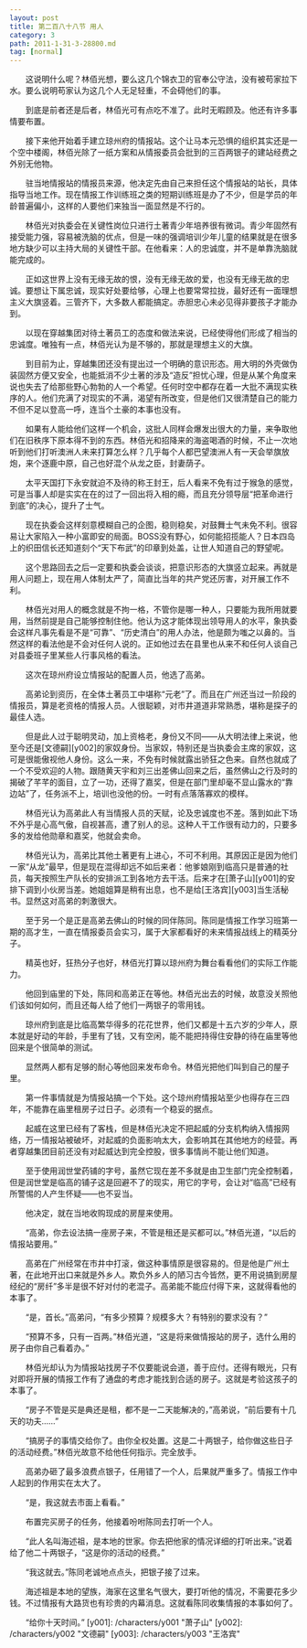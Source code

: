 ```yaml
---
layout: post
title: 第二百八十八节 用人
category: 3
path: 2011-1-31-3-28800.md
tag: [normal]
---
```


　　这说明什么呢？林佰光想，要么这几个锦衣卫的官奉公守法，没有被苟家拉下水。要么说明苟家认为这几个人无足轻重，不会碍他们的事。

　　到底是前者还是后者，林佰光可有点吃不准了。此时无暇顾及。他还有许多事情要布置。

　　接下来他开始着手建立琼州府的情报站。这个让马本元恐惧的组织其实还是一个空中楼阁，林佰光除了一纸方案和从情报委员会批到的三百两银子的建站经费之外别无他物。

　　驻当地情报站的情报员来源，他决定先由自己来担任这个情报站的站长，具体指导当地工作。现在情报工作训练班之类的短期训练班是办了不少，但是学员的年龄普遍偏小，这样的人要他们来独当一面显然是不行的。

　　林佰光对执委会在关键性岗位只进行土著青少年培养很有微词。青少年固然有接受能力强，容易被洗脑的优点，但是一味的强调培训少年儿童的结果就是在很多地方缺少可以主持大局的关键性干部。在他看来：人的忠诚度，并不是单靠洗脑就能完成的。

　　正如这世界上没有无缘无故的恨，没有无缘无故的爱，也没有无缘无故的忠诚。要想让下属忠诚，现实好处要给够，心理上也要常常拉拢，最好还有一面理想主义大旗竖着。三管齐下，大多数人都能搞定。赤胆忠心未必见得非要孩子才能办到。

　　以现在穿越集团对待土著员工的态度和做法来说，已经使得他们形成了相当的忠诚度。唯独有一点，林佰光认为是不够的，那就是理想主义的大旗。

　　到目前为止，穿越集团还没有提出过一个明确的意识形态。用大明的外壳做伪装固然方便又安全，也能抵消不少土著的涉及“造反”担忧心理，但是从某个角度来说也失去了给那些野心勃勃的人一个希望。任何时空中都存在着一大批不满现实秩序的人。他们充满了对现实的不满，渴望有所改变，但是他们又很清楚自己的能力不但不足以登高一呼，连当个土豪的本事也没有。

　　如果有人能给他们这样一个机会，这批人同样会爆发出很大的力量，来争取他们在旧秩序下原本得不到的东西。林佰光和招降来的海盗喝酒的时候，不止一次地听到他们打听澳洲人未来打算怎么样？几乎每个人都巴望澳洲人有一天会举旗放炮，来个逐鹿中原，自己也好混个从龙之臣，封妻荫子。

　　太平天国打下永安就迫不及待的称王封王，后人看来不免有过于猴急的感觉，可是当事人却是实实在在的过了一回出将入相的瘾，而且充分领导层“把革命进行到底”的决心，提升了士气。

　　现在执委会这样刻意模糊自己的企图，稳则稳矣，对鼓舞士气未免不利。很容易让大家陷入一种小富即安的局面。BOSS没有野心，如何能招揽能人？日本四岛上的织田信长还知道刻个“天下布武”的印章到处盖，让世人知道自己的野望呢。

　　这个思路回去之后一定要和执委会谈谈，把意识形态的大旗竖立起来。再就是用人问题上，现在用人体制太严了，简直比当年的共产党还厉害，对开展工作不利。

　　林佰光对用人的概念就是不拘一格，不管你是哪一种人，只要能为我所用就要用，当然前提是自己能够控制住他。他认为这才能体现出领导用人的水平，象执委会这样凡事先看是不是“可靠”、“历史清白”的用人办法，他是颇为嗤之以鼻的。当然这样的看法他是不会对任何人说的。正如他过去在县里也从来不和任何人谈自己对县委班子里某些人行事风格的看法。

　　这次在琼州府设立情报站的配置人员，他选了高弟。

　　高弟论到资历，在全体土著员工中堪称“元老”了。而且在广州还当过一阶段的情报员，算是老资格的情报人员。人很聪颖，对市井道道非常熟悉，堪称是探子的最佳人选。

　　但是此人过于聪明灵动，加上资格老，身份又不同——从大明法律上来说，他至今还是[文德嗣][y002]的家奴身份。当家奴，特别还是当执委会主席的家奴，这可是很能傲视他人身份。这么一来，不免有时候就露出骄狂之色来。自然也就成了一个不受欢迎的人物。跟随黄天宇和刘三出差佛山回来之后，虽然佛山之行及时的揭破了芊芊的面目，立了一功，还得了嘉奖，但是在部门里却毫不显山露水的“靠边站”了，任务派不上，培训也没他的份。一时有点落落寡欢的模样。

　　林佰光认为高弟此人有当情报人员的天赋，论及忠诚度也不差。落到如此下场不外乎是心高气傲，自视甚高，遭了别人的忌。这种人干工作很有动力的，只要多多的发给他勋章和嘉奖，他就会卖命。

　　林佰光认为，高弟比其他土著更有上进心，不可不利用。其原因正是因为他们一家“从龙”最早，但是现在混得却远不如后来者：他爹娘刚到临高只是普通的社员，每天按照生产队长的安排派工到各地方去干活。后来才在[萧子山][y001]的安排下调到小伙房当差。她姐姐算是稍有出息，也不是给[王洛宾][y003]当生活秘书。显然这对高弟的刺激很大。

　　至于另一个是正是高弟去佛山的时候的同伴陈同。陈同是情报工作学习班第一期的高才生，一直在情报委员会实习，属于大家都看好的未来情报战线上的精英分子。

　　精英也好，狂热分子也好，林佰光打算以琼州府为舞台看看他们的实际工作能力。

　　他回到庙里的下处，陈同和高弟正在等他。林佰光出去的时候，故意没关照他们该如何如何，而且还每人给了他们一两银子的零用钱。

　　琼州府到底是比临高繁华得多的花花世界，他们又都是十五六岁的少年人，原本就是好动的年龄，手里有了钱，又有空闲，能不能把持得住安静的待在庙里等他回来是个很简单的测试。

　　显然两人都有足够的耐心等他回来发布命令。林佰光把他们叫到自己的屋子里。

　　第一件事情就是为情报站搞一个下处。这个琼州府情报站至少也得存在三四年，不能靠在庙里租房子过日子。必须有一个稳妥的据点。

　　起威在这里已经有了客栈，但是林佰光决定不把起威的分支机构纳入情报网络，万一情报站被破坏，对起威的负面影响太大，会影响其在其他地方的经营。再者穿越集团目前还没有对起威达到完全控股，很多事情尚不能让他们知道。

　　至于使用润世堂药铺的字号，虽然它现在差不多就是由卫生部门完全控制着，但是润世堂是临高的铺子这是回避不了的现实，用它的字号，会让对“临高”已经有所警惕的人产生怀疑——也不妥当。

　　他决定，就在当地收购现成的房屋来使用。

　　“高弟，你去设法搞一座房子来，不管是租还是买都可以。”林佰光道，“以后的情报站要用。”

　　高弟在广州经常在市井中打滚，做这种事情原是很容易的。但是他是广州土著，在此地开出口来就是外乡人。欺负外乡人的陋习古今皆然，更不用说搞到房屋经纪的“房纤”多半是很不好对付的老混子。高弟能不能应付得下来，这就得看他的本事了。

　　“是，首长。”高弟问，“有多少预算？规模多大？有特别的要求没有？”

　　“预算不多，只有一百两。”林佰光道，“这是将来做情报站的房子，选什么用的房子由你自己看着办。”

　　林佰光却认为为情报站找房子不仅要能说会道，善于应付。还得有眼光，只有对即将开展的情报工作有了通盘的考虑才能找到合适的房子。这就是考验这孩子的本事了。

　　“房子不管是买是典还是租，都不是一二天能解决的，”高弟说，“前后要有十几天的功夫……”

　　“搞房子的事情交给你了。由你全权处置。这是二十两银子，给你做这些日子的活动经费。”林佰光故意不给他任何指示。完全放手。

　　高弟办砸了最多浪费点银子，任用错了一个人，后果就严重多了。情报工作中人起到的作用实在太大了。

　　“是，我这就去市面上看看。”

　　布置完买房子的任务，他接着吩咐陈同去打听一个人。

　　“此人名叫海述祖，是本地的世家。你去把他家的情况详细的打听出来。”说着给了他二十两银子，“这是你的活动的经费。”

　　“我这就去。”陈同老诚地点点头，把银子接了过来。

　　海述祖是本地的望族，海家在这里名气很大，要打听他的情况，不需要花多少钱。不过情报有大路货也有珍贵的内幕消息。这就看陈同收集情报的本事如何了。

　　“给你十天时间。”
[y001]: /characters/y001 "萧子山"
[y002]: /characters/y002 "文德嗣"
[y003]: /characters/y003 "王洛宾"
